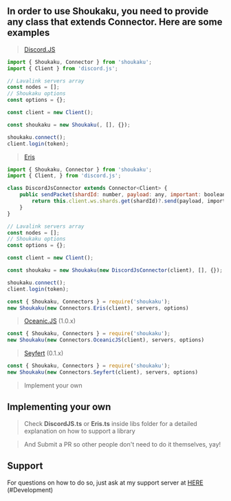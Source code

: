 ## In order to use Shoukaku, you need to provide any class that extends Connector. Here are some examples

> [Discord.JS](https://discord.js.org/#/)

```js
import { Shoukaku, Connector } from 'shoukaku';
import { Client } from 'discord.js';

// Lavalink servers array
const nodes = [];
// Shoukaku options
const options = {};

const client = new Client();

const shoukaku = new Shoukaku(, [], {});

shoukaku.connect();
client.login(token);
```

> [Eris](https://abal.moe/Eris/)

```js
import { Shoukaku, Connector } from 'shoukaku';
import { Client, } from 'discord.js';

class DiscordJsConnector extends Connector<Client> {
	public sendPacket(shardId: number, payload: any, important: boolean): void {
		return this.client.ws.shards.get(shardId)?.send(payload, important);
	}
}

// Lavalink servers array
const nodes = [];
// Shoukaku options
const options = {};

const client = new Client();

const shoukaku = new Shoukaku(new DiscordJsConnector(client), [], {});

shoukaku.connect();
client.login(token);
```

```js
const { Shoukaku, Connectors } = require('shoukaku');
new Shoukaku(new Connectors.Eris(client), servers, options)
```

> [Oceanic.JS](https://oceanic.ws/) (1.0.x)

```js
const { Shoukaku, Connectors } = require('shoukaku');
new Shoukaku(new Connectors.OceanicJS(client), servers, options)
```

> [Seyfert](https://seyfert-docs.vercel.app/) (0.1.x)

```js
const { Shoukaku, Connectors } = require('shoukaku');
new Shoukaku(new Connectors.Seyfert(client), servers, options)
```


> Implement your own 

## Implementing your own

> Check **DiscordJS.ts** or **Eris.ts** inside libs folder for a detailed explanation on how to support a library

> And Submit a PR so other people don't need to do it themselves, yay!

## Support

For questions on how to do so, just ask at my support server at [HERE](https://discord.gg/FVqbtGu) (#Development)
